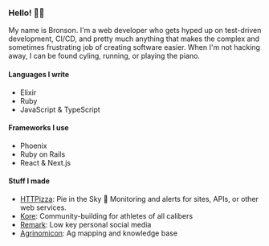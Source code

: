 ### Hello! 🙋‍♂️

My name is Bronson. I'm a web developer who gets hyped up on test-driven development, CI/CD, and pretty much anything that makes the complex and sometimes frustrating job of creating software easier. When I'm not hacking away, I can be found cyling, running, or playing the piano.

#### Languages I write

* Elixir
* Ruby
* JavaScript & TypeScript

#### Frameworks I use

* Phoenix
* Ruby on Rails
* React & Next.js

#### Stuff I made

* [HTTPizza](https://htt.pizza): Pie in the Sky 🍕 Monitoring and alerts for sites, APIs, or other web services.
* [Kore](https://www.getkore.app): Community-building for athletes of all calibers
* [Remark](https://www.remark.social/feed): Low key personal social media
* [Agrinomicon](https://www.agrinomicon.com/blocks?bearing=0.00&lat=37.06451&lng=-120.52745&pitch=0.00&zoom=12.00): Ag mapping and knowledge base
